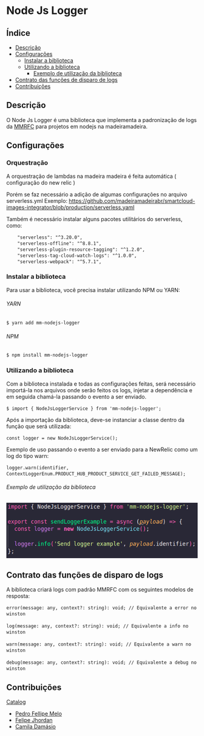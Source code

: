 # Node Js Logger

## Índice

* [Descrição](https://github.com/madeiramadeirabr/nest-js-logger/blob/production/docs/techdocs.md#descri%C3%A7%C3%A3o)
* [Configurações](https://github.com/madeiramadeirabr/nest-js-logger/blob/production/docs/techdocs.md#configura%C3%A7%C3%B5es)
  * [Instalar a biblioteca](https://github.com/madeiramadeirabr/nest-js-logger/blob/production/docs/techdocs.md#instalar-a-biblioteca)
  * [Utilizando a biblioteca](https://github.com/madeiramadeirabr/nest-js-logger/blob/production/docs/techdocs.md#utilizando-a-biblioteca)
    * [Exemplo de utilização da biblioteca](https://github.com/madeiramadeirabr/nest-js-logger/blob/production/docs/techdocs.md#exemplo-de-utiliza%C3%A7%C3%A3o-da-biblioteca)
* [Contrato das funções de disparo de logs](https://github.com/madeiramadeirabr/nest-js-logger/blob/production/docs/techdocs.md#contrato-das-fun%C3%A7%C3%B5es-de-disparo-de-logs)
* [Contribuições](https://github.com/madeiramadeirabr/nest-js-logger/blob/production/docs/techdocs.md#contribui%C3%A7%C3%B5es)

## Descrição

O Node Js Logger é uma biblioteca que implementa a padronização de logs da [MMRFC](https://madeiramadeira.atlassian.net/l/cp/an1pP602) para projetos em nodejs na madeiramadeira.

## Configurações

### Orquestração
A orquestração de lambdas na madeira madeira é feita automática ( configuração do new relic )

Porém se faz necessário a adição de algumas configurações no arquivo serverless.yml
Exemplo: https://github.com/madeiramadeirabr/smartcloud-images-integrator/blob/production/serverless.yaml

Também é necessário instalar alguns pacotes utilitários do serverless, como: 

```
    "serverless": "^3.20.0",
    "serverless-offline": "^8.8.1",
    "serverless-plugin-resource-tagging": "^1.2.0",
    "serverless-tag-cloud-watch-logs": "^1.0.0",
    "serverless-webpack": "^5.7.1",
```    

### Instalar a biblioteca

Para usar a biblioteca, você precisa instalar utilizando NPM ou YARN:

###### YARN

```shell
$ yarn add mm-nodejs-logger
```

###### NPM

```shell
$ npm install mm-nodejs-logger
```

### Utilizando a biblioteca

Com a biblioteca instalada e todas as configurações feitas, será necessário importá-la nos arquivos onde serão feitos os logs, injetar a dependência e em seguida chamá-la passando o evento a ser enviado.

```shell
$ import { NodeJsLoggerService } from 'mm-nodejs-logger';
```

Após a importação da biblioteca, deve-se instanciar a classe dentro da função que será utilizada:

```shell
const logger = new NodeJsLoggerService();
```

Exemplo de uso passando o evento a ser enviado para a NewRelic como um log do tipo warn:

```shell
logger.warn(identifier, ContextLoggerEnum.PRODUCT_HUB_PRODUCT_SERVICE_GET_FAILED_MESSAGE);
```

###### Exemplo de utilização da biblioteca

![exemplo de uso da biblioteca](./assets/techdocs/library_use_example.png)

## Contrato das funções de disparo de logs

A biblioteca criará logs com padrão MMRFC com os seguintes modelos de resposta:

```shell
error(message: any, context?: string): void; // Equivalente a error no winston

log(message: any, context?: string): void; // Equivalente a info no winston

warn(message: any, context?: string): void; // Equivalente a warn no winston

debug(message: any, context?: string): void; // Equivalente a debug no winston
```

## Contribuições

[Catalog](https://github.com/orgs/madeiramadeirabr/teams/squad-catalog-admin)

* [Pedro Fellipe Melo](https://github.com/PedroFellipe)
* [Felipe Jhordan](https://github.com/FelipeJhordan)
* [Camila Damásio](https://github.com/CamilaDamasio)
